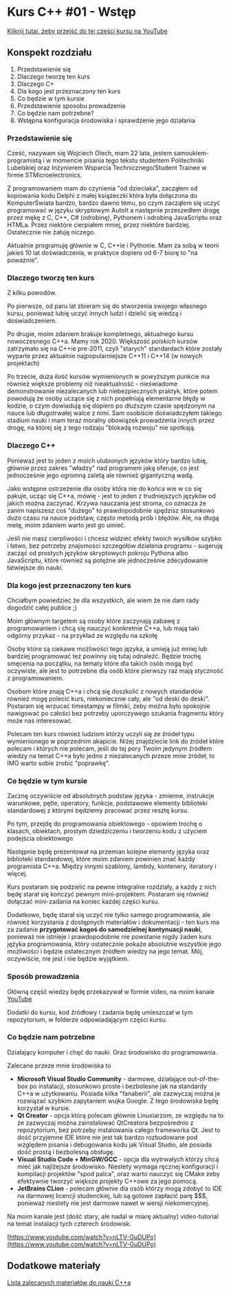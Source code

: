 # Kurs C++ #01 - Wstęp

[Kliknij tutaj, żeby przejść do tej części kursu na YouTube](https://www.youtube.com/watch?v=YhQEwPaz3Hg)

## Konspekt rozdziału

1. Przedstawienie się
1. Dlaczego tworzę ten kurs
1. Dlaczego C+
1. Dla kogo jest przeznaczony ten kurs
1. Co będzie w tym kursie
1. Przedstawienie sposobu prowadzenia
1. Co będzie nam potrzebne?
1. Wstępna konfiguracja środowiska i sprawdzenie jego działania

### Przedstawienie się

Cześć, nazywam się Wojciech Olech, mam 22 lata, jestem samoukiem-programistą i w momencie pisania tego tekstu studentem Politechniki Lubelskiej oraz Inżynierem Wsparcia Technicznego/Student Trainee w firmie STMicroelectronics.

Z programowaniem mam do czynienia "od dzieciaka", zacząłem od kopiowania kodu Delphi z małej książeczki która była dołączona do KomputerŚwiata bardzo, bardzo dawno temu, po czym zacząłem się uczyć programować w języku skryptowym AutoIt a następnie przeszedłem drogę przez mękę z C, C++, C# (odrobinę), Pythonem i odrobiną JavaScriptu oraz HTMLa. Przez niektóre cierpiałem mniej, przez niektóre bardziej. Ostatecznie nie żałuję niczego.

Aktualnie programuję głównie w C, C++ie i Pythonie. Mam za sobą w teorii jakieś 10 lat doświadczenia, w praktyce dopiero od 6-7 biorę to "na poważnie".

### Dlaczego tworzę ten kurs

Z kilku powodów.

Po pierwsze, od paru lat zbieram się do stworzenia swojego własnego kursu, ponieważ lubię uczyć innych ludzi i dzielić się wiedzą i doświadczeniem.

Po drugie, moim zdaniem brakuje kompletnego, aktualnego kursu nowoczesnego C++a. Mamy rok 2020. Większość *polskich* kursów zatrzymało się na C++ie pre-2011, czyli "starych" standardach które zostały wyparte przez aktualnie najpopularniejsze C++11 i C++14 (w nowych projektach)

Po trzecie, duża ilość kursów wymienionych w powyższym punkcie ma również większe problemy niż nieaktualność - nieświadome demonstrowanie niezalecanych lub niebezpiecznych praktyk, które potem powodują że osoby uczące się z nich popełniają elementarne błędy w kodzie, o czym dowiadują się dopiero po dłuższym czasie spędzonym na nauce lub długotrwałej walce z nimi. Sam osobiście doświadczyłem takiego stadium nauki i mam teraz moralny obowiązek prowadzenia innych przez drogę, na której się z tego rodzaju "blokadą rozwoju" nie spotkają.

### Dlaczego C++

Ponieważ jest to jeden z moich ulubionych języków który bardzo lubię, głównie przez zakres "władzy" nad programem jaką oferuje, co jest jednocześnie jego ogromną zaletą ale również gigantyczną wadą.

Jako wstępne ostrzeżenie dla osoby która nie do końca wie w co się pakuje, ucząc się C++a, mówię - jest to jeden z trudniejszych języków od jakich można zaczynać. Krzywa nauczania jest stroma, co oznacza że zanim napiszesz coś "dużego" to prawdopodobnie spędzisz stosunkowo dużo czasu na nauce podstaw, często metodą prób i błędów. Ale, na długą metę, moim zdaniem warto jest go umieć.

Jeśli nie masz cierpliwości i chcesz widzieć efekty twoich wysiłków szybko i łatwo, bez potrzeby znajomości szczegółów działania programu - sugeruję zacząć od prostych języków skryptowych pokroju Pythona albo JavaScriptu, które również są potężne ale jednocześnie zdecydowanie łatwiejsze do nauki.

### Dla kogo jest przeznaczony ten kurs

Chciałbym powiedzieć że dla wszystkich, ale wiem że nie dam rady dogodzić całej publice ;)

Moim głównym targetem są osoby które zaczynają zabawę z programowaniem i chcą się nauczyć konkretnie C++a, lub mają taki odgórny przykaz - na przykład ze względu na szkołę

Osoby które są ciekawe możliwości tego języka, a umieją już mniej lub bardziej programować też powinny się tutaj odnaleźć. Będzie trochę smęcenia na początku, na tematy które dla takich osób mogą być oczywiste, ale jest to potrzebne dla osób które pierwszy raz mają styczność z programowaniem.

Osobom które znają C++a i chcą się doszkolić z nowych standardów również mogę polecić kurs, niekoniecznie cały, ale "od deski do deski". Postaram się wrzucać timestampy w filmiki, żeby można było spokojnie nawigować po całości bez potrzeby uporczywego szukania fragmentu który może nas interesować.

Polecam ten kurs również ludziom którzy uczyli się ze źródeł typu wymienionego w poprzednim akapicie. Niżej znajdziecie link do źródeł które polecam i których nie polecam, jeśli do tej pory Twoim jedynym źródłem wiedzy na temat C++a było jedno z niezalecanych przeze mnie źródeł, to IMO warto sobie zrobić "poprawkę".

### Co będzie w tym kursie

Zacznę oczywiście od absolutnych podstaw języka - zmienne, instrukcje warunkowe, pętle, operatory, funkcje, podstawowe elementy biblioteki standardowej z którymi będziemy pracować przez resztę kursu.

Po tym, przejdę do programowania obiektowego - opowiem trochę o klasach, obiektach, prostym dziedziczeniu i tworzeniu kodu z użyciem podejścia obiektowego

Następnie będę prezentował na przemian kolejne elementy języka oraz biblioteki standardowej, które moim zdaniem powinien znać każdy programista C++a. Między innymi szablony, lambdy, kontenery, iteratory i więcej.

Kurs postaram się podzielić na pewne integralne rozdziały, a każdy z nich będę starał się kończyć pewnym mini-projektem. Postaram się również dołączać mini-zadania na koniec każdej części kursu.

Dodatkowo, będę starał się uczyć nie tylko samego programowania, ale również korzystania z dostępnych materiałów i dokumentacji - ten kurs ma za zadanie **przygotować kogoś do samodzielnej kontynuacji nauki**, ponieważ nie istnieje i prawdopodobnie nie powstanie nigdy żaden kurs języka programowania, który ostatecznie pokaże absolutnie wszystkie jego możliwości i będzie ostatecznym źródłem wiedzy na jego temat. Mój, oczywiście, nie jest i nie będzie wyjątkiem.

### Sposób prowadzenia

Główną część wiedzy będę przekazywał w formie video, na moim kanale [YouTube](https://www.youtube.com/channel/UCNbZooiWSOeu28mmOLCgQ2w)

Dodatki do kursu, kod źródłowy i zadania będę umieszczał w tym repozytorium, w folderze odpowiadającym części kursu.

### Co będzie nam potrzebne

Działający komputer i chęć do nauki. Oraz środowisko do programowania.

Zalecane przeze mnie środowiska to

* **Microsoft Visual Studio Community** - darmowe, działające out-of-the-box po instalacji, stosunkowo proste i bezbolesne jak na standardy C++a w użytkowaniu. Posiada kilka "fanaberii", ale zazwyczaj można je rozwiązać szybkim zapytaniem wujka Google. Z tego środowiska będę korzystał w kursie.
* **Qt Creator** - opcja którą polecam głównie Linuxiarzom, ze względu na to że zazwyczaj można zainstalować QtCreatora bezpośrednio z repozytorium, bez potrzeby instalowania całego frameworka Qt. Jest to dość przyjemne IDE które nie jest tak bardzo rozbudowane pod względem pisania i debugowania kodu jak Visual Studio, ale posiada dość prostą i bezbolesną obsługę.
* **Visual Studio Code + MinGW/GCC** - opcja dla wytrwałych którzy chcą mieć jak najlżejsze środowisko. Niestety wymaga ręcznej konfiguracji i kompilacji projektów "spod palca", oraz warto nauczyć się CMake żeby efektywnie tworzyć większe projekty C++owe za jego pomocą.
* **JetBrains CLion** - polecam głównie dla osób którzy mogą zdobyć to IDE na darmowej licencji studenckiej, lub są gotowe zapłacić parę $$$, ponieważ niestety nie jest darmowe nawet w wersji niekomercyjnej.

Na moim kanale jest (dość stary, ale nadal w miarę aktualny) video-tutorial na temat instalacji tych czterech środowisk.

[https://www.youtube.com/watch?v=nLTV-GuDUPo](https://www.youtube.com/watch?v=nLTV-GuDUPo)

## Dodatkowe materiały

[Lista zalecanych materiałów do nauki C++a](https://github.com/SteelPh0enix/KursCPP/wiki/Materialy-do-nauki)
